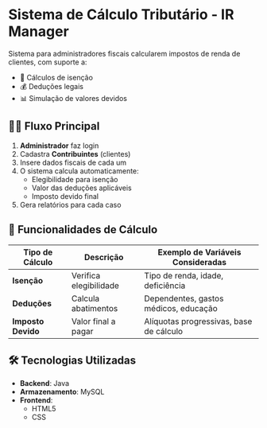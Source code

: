 # Sistema de Cálculo Tributário - IR Manager

Sistema para administradores fiscais calcularem impostos de renda de clientes, com suporte a:
- 🧮 Cálculos de isenção
- 💰 Deduções legais
- 📊 Simulação de valores devidos

## 👨‍💻 Fluxo Principal

1. **Administrador** faz login
2. Cadastra **Contribuintes** (clientes)
3. Insere dados fiscais de cada um
4. O sistema calcula automaticamente:
   - Elegibilidade para isenção
   - Valor das deduções aplicáveis
   - Imposto devido final
5. Gera relatórios para cada caso

## 🧮 Funcionalidades de Cálculo

| Tipo de Cálculo | Descrição | Exemplo de Variáveis Consideradas |
|-----------------|-----------|-----------------------------------|
| **Isenção** | Verifica elegibilidade | Tipo de renda, idade, deficiência |
| **Deduções**| Calcula abatimentos | Dependentes, gastos médicos, educação |
| **Imposto Devido** | Valor final a pagar | Alíquotas progressivas, base de cálculo |

## 🛠️ Tecnologias Utilizadas

- **Backend**: Java
- **Armazenamento**: MySQL
- **Frontend**: 
  -  HTML5
  -  CSS
